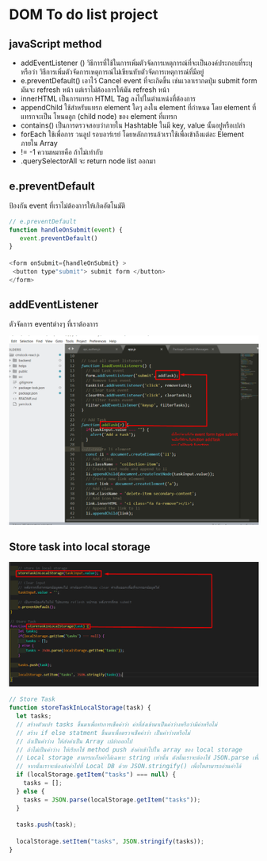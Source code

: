 # DOM To do list project

## javaScript method

- addEventListener () วิธีการที่ใช้ในการเพิ่มตัวจัดการเหตุการณ์ที่จะเป็นองค์ประกอบที่ระบุ หรือว่า วิธีการเพิ่มตัวจัดการเหตุการณ์ไม่เขียนทับตัวจัดการเหตุการณ์ที่มีอยู่
- e.preventDefault() เอาไว้ Cancel event ที่จะเกิดขึ้น เช่นเวลาเรากดปุ่ม submit form มันจะ refresh หน้า แต่เราไม่ต้องการให้มัน refresh หน้า
- innerHTML เป็นการแทรก HTML Tag ลงไปในตำแหน่งที่ต้องการ
- appendChild ใช้สำหรับแทรก element ใดๆ ลงใน element ที่กำหนด โดย element ที่แทรกจะเป็น โหนดลูก (child node) ของ element ที่แทรก
- contains() เป็นการตรวจสอบว่าภายใน Hashtable ในมี key, value นั้นอยู่่หรือเปล่า
- forEach ใช้เพื่อการ วนลูป รอบอาร์เรย์ โดยหลักการแล้วเราใช้เพื่อเข้าถึงแต่ละ Element ภายใน Array
- != -1 ความหมายคือ ถ้าไม่เท่ากับ
- .querySelectorAll จะ return node list ออกมา

## e.preventDefault

ป้องกัน event ที่เราไม่ต้องการให้เกิดอัตโนมัติ

```js
// e.preventDefault
function handleOnSubmit(event) {
   event.preventDefault()
}

<form onSubmit={handleOnSubmit} >
 <button type"submit"> submit form </button>
</form>

```

## addEventListener

ตัวจัดการ eventต่างๆ ที่เราต้องการ

![addEventListener](../img/callbackFunction.png)

## Store task into local storage

![storeintolocalstorage](../img/storeIntoLocalstorage.png)

```js
// Store Task
function storeTaskInLocalStorage(task) {
  let tasks;
  // สร้างตัวแปร tasks ขึ้นมาเพื่อทำการเช็คค่าว่า ค่าที่ส่งเข้ามาเป็นค่าว่างหรือว่ามีค่าหรือไม่
  // สร้าง if else statment ขึ้นมาเพื่อตรวจเช็คค่าว่า เป็นค่าว่างหรือไม่
  // ถ้าเป็นค่าว่าง ให้ส่งค่าเป็น Array เปล่าออกไป
  // ถ้าไม่เป็นค่าว่าง ให้เรียกใช้ method push ส่งค่าเข้าไปใน array ของ local storage
  // Local storage สามารถเก็บค่าได้เฉพาะ string เท่านั้น ดังนั้นเราจะต้องใช้ JSON.parse เพื่อแปลงเป็น String เพื่อส่งค่าไปที่ Local DB
  // จากนั้นเราจะต้องส่งค่าไปที่ Local DB ด้วย JSON.stringify() เพื่อใหสามารถอ่านค่าได้
  if (localStorage.getItem("tasks") === null) {
    tasks = [];
  } else {
    tasks = JSON.parse(localStorage.getItem("tasks"));
  }

  tasks.push(task);

  localStorage.setItem("tasks", JSON.stringify(tasks));
}
```
